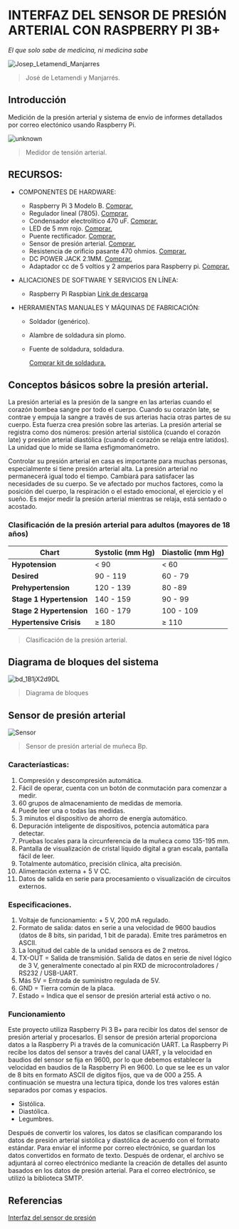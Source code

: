 # INTERFAZ DEL SENSOR DE PRESIÓN ARTERIAL CON RASPBERRY PI 3B+

*El que solo sabe de medicina, ni medicina sabe*

![Josep_Letamendi_Manjarres](https://user-images.githubusercontent.com/93683501/140416561-b107f6c8-59f5-48f6-8da0-9a35b4dabc20.jpg)
> José de Letamendi y Manjarrés.

## Introducción
Medición de la presión arterial y sistema de envío de informes detallados por correo electónico usando Raspberry Pi.

![unknown](https://user-images.githubusercontent.com/93683501/140417408-602948c1-c12d-4b2e-aeac-415a88a34094.png)
>Medidor de tensión arterial.

## RECURSOS:
      
* COMPONENTES DE HARDWARE:

  * Raspberry Pi 3 Modelo B.
  [Comprar.](https://www.amazon.es/Raspberry-Pi-Modelo-Quad-Core-Cortex-A53/dp/B01CD5VC92)
  * Regulador lineal (7805).
  [Comprar.](https://www.electronicaplugandplay.com/circuitos-integrados/product/257-l7805cv?search=regulador%207805)
  * Condensador electrolítico 470 uF.
  [Comprar.](https://www.electronicaplugandplay.com/componentes-pasivos/product/209-condensador-smd-electrolitico-470uf-16v?search=condensador%20470)
  * LED de 5 mm rojo.
  [Comprar.](https://www.electronicaplugandplay.com/optoelectronica/product/132-led-de-chorro-rojo-5mm?search=led%205%20mm%20rojo)
  * Puente rectificador.
  [Comprar.](https://www.electronicaplugandplay.com/componentes-discretos/product/881-rectifier-bridge-2a-600v?search=puente%20rectificador)
  * Sensor de presión arterial.
  [Comprar.](https://www.electronicaplugandplay.com/sensores-y-transductores/biometricos/product/789-max30102)
  * Resistencia de orificio pasante 470 ohmios.
  [Comprar.](https://www.electronicaplugandplay.com/componentes-pasivos/resistencias/resistencias-de-carbon/product/80-resistencia-470-1-4-watt?search=resistencia%20470)
  * DC POWER JACK 2.1MM.
  [Comprar.](https://www.taydaelectronics.com/dc-power-jack-2-1mm-barrel-type-pcb-mount.html)
  * Adaptador cc de 5 voltios y 2 amperios para Raspberry pi.
  [Comprar.](https://www.electronicaplugandplay.com/baterias-y-fuentes-de-poder/adaptadores-de-voltaje/product/870-12v-1a-adapter-plug)

* ALICACIONES DE SOFTWARE Y SERVICIOS EN LÍNEA:

  * Raspberry Pi Raspbian 
  [Link de descarga](https://www.raspberrypi.com/software/)

* HERRAMIENTAS MANUALES Y MÁQUINAS DE FABRICACIÓN:

  * Soldador (genérico).
  * Alambre de soldadura sin plomo.
  * Fuente de soldadura, soldadura.
  
      [Comprar kit de soldadura.](https://www.amazon.com/-/es/herramienta-temperatura-interruptor-desoldadura-electricista/dp/B085Y328GK/ref=sr_1_1?__mk_es_US=ÅMÅŽÕÑ&crid=2XVSNA1MB3VL9&keywords=lead+free+welding+wire&qid=1636060400&sprefix=alambre+de+soldadura+sin+plomo%2Caps%2C136&sr=8-1)

## Conceptos básicos sobre la presión arterial.

La presión arterial es la presión de la sangre en las arterias cuando el corazón bombea sangre por todo el cuerpo. Cuando su corazón late, se contrae y empuja la sangre a través de sus arterias hacia otras partes de su cuerpo. Esta fuerza crea presión sobre las arterias. La presión arterial se registra como dos números: presión arterial sistólica (cuando el corazón late) y presión arterial diastólica (cuando el corazón se relaja entre latidos). La unidad que lo mide se llama esfigmomanómetro.

Controlar su presión arterial en casa es importante para muchas personas, especialmente si tiene presión arterial alta. La presión arterial no permanecerá igual todo el tiempo. Cambiará para satisfacer las necesidades de su cuerpo. Se ve afectado por muchos factores, como la posición del cuerpo, la respiración o el estado emocional, el ejercicio y el sueño. Es mejor medir la presión arterial mientras se relaja, está sentado o acostado.

### **Clasificación de la presión arterial para adultos (mayores de 18 años)**

**Chart** | **Systolic (mm Hg)** | **Diastolic (mm Hg)**
------------ | ------------- | -------------
**Hypotension** | < 90 | < 60
**Desired** | 90 - 119 | 60 - 79
**Prehypertension** | 120 - 139 | 80 -89
**Stage 1 Hypertension** | 140 - 159 | 90 - 99
**Stage 2 Hypertension** | 160 - 179 | 100 - 109
**Hypertensive Crisis** | ≥ 180 | ≥ 110

> Clasificación de la presión arterial.

## Diagrama de bloques del sistema

![bd_1B1jX2d9DL](https://user-images.githubusercontent.com/93683501/140423712-c85ec779-9760-4c18-ab5f-b2026c1db687.jpg)
> Diagrama de bloques

## Sensor de presión arterial

![Sensor](https://user-images.githubusercontent.com/93683501/140423881-e97d421e-f644-428f-9892-3d19deedf154.jpg)
> Sensor de presión arterial de muñeca Bp.

### Caracteríasticas:

1. Compresión y descompresión automática.
1. Fácil de operar, cuenta con un botón de conmutación para comenzar a medir.
1. 60 grupos de almacenamiento de medidas de memoria.
1. Puede leer una o todas las medidas.
1. 3 minutos el dispositivo de ahorro de energía automático.
1. Depuración inteligente de dispositivos, potencia automática para detectar.
1. Pruebas locales para la circunferencia de la muñeca como 135-195 mm.
1. Pantalla de visualización de cristal líquido digital a gran escala, pantalla fácil de leer.
1. Totalmente automático, precisión clínica, alta precisión.
1. Alimentación externa + 5 V CC.
1. Datos de salida en serie para procesamiento o visualización de circuitos externos.

### Especificaciones.

1. Voltaje de funcionamiento: + 5 V, 200 mA regulado.
1. Formato de salida: datos en serie a una velocidad de 9600 baudios (datos de 8 bits, sin paridad, 1 bit de parada). Emite tres parámetros en ASCII.
1. La longitud del cable de la unidad sensora es de 2 metros.
1. TX-OUT = Salida de transmisión. Salida de datos en serie de nivel lógico de 3 V, generalmente conectado al pin RXD de microcontroladores / RS232 / USB-UART.
1. Más 5V = Entrada de suministro regulada de 5V.
1. GND = Tierra común de la placa.
1. Estado = Indica que el sensor de presión arterial está activo o no.

### Funcionamiento

Este proyecto utiliza Raspberry Pi 3 B+ para recibir los datos del sensor de presión arterial y procesarlos. El sensor de presión arterial proporciona datos a la Raspberry Pi a través de la comunicación UART. La Raspberry Pi recibe los datos del sensor a través del canal UART, y la velocidad en baudios del sensor se fija en 9600, por lo que debemos establecer la velocidad en baudios de la Raspberry Pi en 9600. Lo que se lee es un valor de 8 bits en formato ASCII de dígitos fijos, que va de 000 a 255. A continuación se muestra una lectura típica, donde los tres valores están separados por comas y espacios.

* Sistólica.
* Diastólica.
* Legumbres.

Después de convertir los valores, los datos se clasifican comparando los datos de presión arterial sistólica y diastólica de acuerdo con el formato estándar. Para enviar el informe por correo electrónico, se guardan los datos convertidos en formato de texto. Después de ordenar, el archivo se adjuntará al correo electrónico mediante la creación de detalles del asunto basados en los datos de presión arterial. Para el correo electrónico, se utilizó la biblioteca SMTP.

## Referencias
[Interfaz del sensor de presión](https://www.hackster.io/vinayyn/blood-pressure-sensor-interfacing-with-raspberry-pi-970f82)


